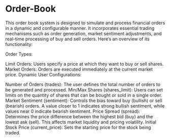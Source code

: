 # Order-Book
This order book system is designed to simulate and process financial orders in a dynamic and configurable manner. It incorporates essential trading mechanisms such as order generation, market sentiment adjustments, and real-time processing of buy and sell orders. Here’s an overview of its functionality:

Order Types:

Limit Orders: Users specify a price at which they want to buy or sell shares.
Market Orders: Orders are executed immediately at the current market price.
Dynamic User Configurations:

Number of Orders (trades): The user defines the total number of orders to be generated and processed.
Min/Max Shares (shares_limit): Users can set limits on the quantity of shares that can be bought or sold in a single order.
Market Sentiment (sentiment): Controls the bias toward buy (bullish) or sell (bearish) orders. A value closer to 1 indicates strong bullish sentiment, while values near 0 indicate bearish sentiment.
Price Spread (spread): Determines the price difference between the highest bid (buy) and the lowest ask (sell). This affects market liquidity and pricing volatility.
Initial Stock Price (current_price): Sets the starting price for the stock being traded.
